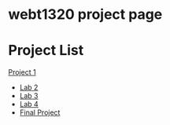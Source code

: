 # webt1320 project page

<h1>Project List</h1>

<a href="project1/index.html" target="_blank">Project 1</a>

<ul>
    <li><a href="lab2copy/index.html" target="blank">Lab 2</a></li>
    <li><a href="lab3/index.html" target="blank">Lab 3</a></li>
    <li><a href="lab4/index.html" target="blank">Lab 4</a></li>
    <li><a href="finalproject/index.html" target="blank">Final Project</a></li>
</ul>